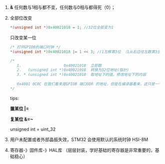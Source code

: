 1. **&**    任何数与1相与都不变，任何数与0相与都得死（0）；

2. 全部位改变  

   ```c++
   *(unsigned int *)0x40021018 = 1; //32位全部变为1
   ```

   只改变某一位

   ```c++
   /* 打开GPIOB的端口时钟 */
   *(unsigned int *)0x40021018 |= 1 << 3; //1左移第3位 （1从右边往左数第3位）
   
   /*
      1.                   0x40021018  立即数
      2.   (unsigned int *)0x40021018  转换为32位地址(指针)
      3. * (unsigned int *)0x40021018  取地址下的值，修改地址下的内容
      
      0x4001 0C0C 在我们看来是GPIOB 端口ODR 的地址，但是在编译器看来，这只是一个普通的变量，是一个立即数，要想让编译器也认为是指针，我们得进行强制类型转换，把它转换成指针，即(unsigned int *)0x4001 0C0C，然后再对这个指针进行 * 操作。
   */
   ```

   tips: 

   **置某位 |=**

   **复某位 &=~**

   unsigned int  = uint_32

   

3. 用户未配置或者外部晶振失效，STM32 会使用默认的系统时钟 HSI-8M

4. 寄存器-》固件库-》HAL库 （层层封装，学好基础的寄存器是非常重要的，基础稳心）



